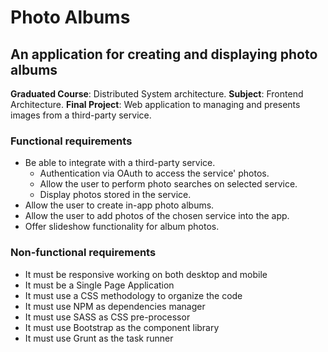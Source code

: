 # Photo Albums

## An application for creating and displaying photo albums

**Graduated Course**: Distributed System architecture.
**Subject**: Frontend Architecture.
**Final Project**: Web application to managing and presents images from a third-party service.

### Functional requirements

- Be able to integrate with a third-party service.
  - Authentication via OAuth to access the service' photos.
  - Allow the user to perform photo searches on selected service.
  - Display photos stored in the service.
- Allow the user to create in-app photo albums.
- Allow the user to add photos of the chosen service into the app.
- Offer slideshow functionality for album photos.

### Non-functional requirements

- It must be responsive working on both desktop and mobile
- It must be a Single Page Application
- It must use a CSS methodology to organize the code
- It must use NPM as dependencies manager
- It must use SASS as CSS pre-processor
- It must use Bootstrap as the component library
- It must use Grunt as the task runner
